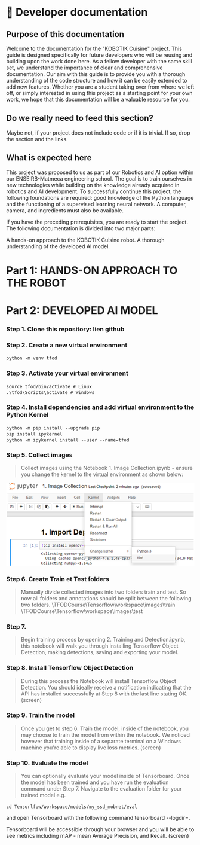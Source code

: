 # 📖 Developer documentation

## Purpose of this documentation

Welcome to the documentation for the "KOBOTIK Cuisine" project. This guide is designed specifically for future developers who will be reusing and building upon the work done here. As a fellow developer with the same skill set, we understand the importance of clear and comprehensive documentation. Our aim with this guide is to provide you with a thorough understanding of the code structure and how it can be easily extended to add new features. Whether you are a student taking over from where we left off, or simply interested in using this project as a starting point for your own work, we hope that this documentation will be a valuable resource for you.

## Do we really need to feed this section? 

Maybe not, if your project does not include code or if it is trivial. If so, drop the section and the links.


## What is expected here

This project was proposed to us as part of our Robotics and AI option within our ENSEIRB-Matmeca engineering school. The goal is to train ourselves in new technologies while building on the knowledge already acquired in robotics and AI development. To successfully continue this project, the following foundations are required: good knowledge of the Python language and the functioning of a supervised learning neural network. A computer, camera, and ingredients must also be available.


If you have the preceding prerequisites, you are ready to start the project. The following documentation is divided into two major parts:

A hands-on approach to the KOBOTIK Cuisine robot.
A thorough understanding of the developed AI model.

# Part 1:  HANDS-ON APPROACH TO THE ROBOT 

# Part 2: DEVELOPED AI MODEL

### Step 1. Clone this repository: lien github

### Step 2.  Create a new virtual environment 

    python -m venv tfod

### Step 3. Activate your virtual environment 

    source tfod/bin/activate # Linux
    .\tfod\Scripts\activate # Windows 


 ### Step 4. Install dependencies and add virtual environment to the Python Kernel 
 
    python -m pip install --upgrade pip
    pip install ipykernel
    python -m ipykernel install --user --name=tfod

### Step 5. Collect images 
> Collect images using the Notebook 1. Image Collection.ipynb - ensure you change the kernel to the virtual environment as shown below:
<img src = "https://github.com/Yoan-GitHub/Kobotik-Cuisine/blob/398cc644f5f4b9daebb2405e452fd8b1e6eba7b8/assets/img/step5.png">


### Step 6.  Create Train et Test folders
> Manually divide collected images into two folders train and test. So now all folders and annotations should be split between the following two folders.
    \TFODCourse\Tensorflow\workspace\images\train
    \TFODCourse\Tensorflow\workspace\images\test 


### Step 7. 
> Begin training process by opening 2. Training and Detection.ipynb, this notebook will walk you through installing Tensorflow Object Detection, making detections, saving and exporting your model. 


### Step 8. Install Tensorflow Object Detection
> During this process the Notebook will install Tensorflow Object Detection. You should ideally receive a notification indicating that the API has installed successfully at Step 8 with the last line stating OK. (screen)


### Step 9. Train the model
> Once you get to step 6. Train the model, inside of the notebook, you may choose to train the model from within the notebook. We noticed however that training inside of a separate terminal on a Windows machine you're able to display live loss metrics. (screen)


### Step 10. Evaluate the model
> You can optionally evaluate your model inside of Tensorboard. Once the model has been trained and you have run the evaluation command under Step 7. Navigate to the evaluation folder for your trained model e.g. 

    cd Tensorlfow/workspace/models/my_ssd_mobnet/eval
 
and open Tensorboard with the following command 
    tensorboard --logdir=. 
 
Tensorboard will be accessible through your browser and you will be able to see metrics including mAP - mean Average Precision, and Recall. (screen)







